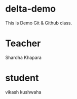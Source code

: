 # delta-demo
This is Demo Git &amp; Github class.
# Teacher
Shardha Khapara
# student
vikash kushwaha

